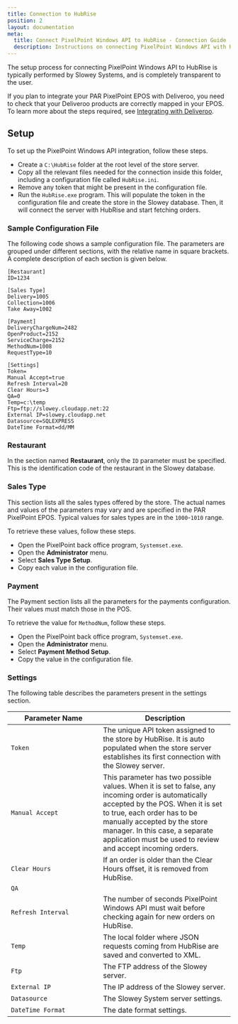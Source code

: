 ```yaml
---
title: Connection to HubRise
position: 2
layout: documentation
meta:
  title: Connect PixelPoint Windows API to HubRise - Connection Guide
  description: Instructions on connecting PixelPoint Windows API with HubRise for your EPOS to work with other apps as a cohesive whole. Synchronise your data.
---
```


The setup process for connecting PixelPoint Windows API to HubRise is typically performed by Slowey Systems, and is completely transparent to the user.

If you plan to integrate your PAR PixelPoint EPOS with Deliveroo, you need to check that your Deliveroo products are correctly mapped in your EPOS. To learn more about the steps required, see [Integrating with Deliveroo](/apps/pixelpoint-windows-api/map-ref-codes/#integrating-with-deliveroo).

## Setup

To set up the PixelPoint Windows API integration, follow these steps.

- Create a `C:\HubRise` folder at the root level of the store server.
- Copy all the relevant files needed for the connection inside this folder, including a configuration file called `HubRise.ini`.
- Remove any token that might be present in the configuration file.
- Run the `HubRise.exe` program. This will populate the token in the configuration file and create the store in the Slowey database. Then, it will connect the server with HubRise and start fetching orders.

### Sample Configuration File

The following code shows a sample configuration file. The parameters are grouped under different sections, with the relative name in square brackets. A complete description of each section is given below.

```
[Restaurant]
ID=1234

[Sales Type]
Delivery=1005
Collection=1006
Take Away=1002

[Payment]
DeliveryChargeNum=2482
OpenProduct=2152
ServiceCharge=2152
MethodNum=1008
RequestType=10

[Settings]
Token=
Manual Accept=true
Refresh Interval=20
Clear Hours=3
QA=0
Temp=c:\temp
Ftp=ftp://slowey.cloudapp.net:22
External IP=slowey.cloudapp.net
Datasource=SQLEXPRESS
DateTime Format=dd/MM
```

### Restaurant

In the section named **Restaurant**, only the `ID` parameter must be specified. This is the identification code of the restaurant in the Slowey database.

### Sales Type

This section lists all the sales types offered by the store. The actual names and values of the parameters may vary and are specified in the PAR PixelPoint EPOS. Typical values for sales types are in the `1000`-`1010` range.

To retrieve these values, follow these steps.

- Open the PixelPoint back office program, `Systemset.exe`.
- Open the **Administrator** menu.
- Select **Sales Type Setup**.
- Copy each value in the configuration file.

[comment]: # 'Get screenshots from John'

### Payment

The Payment section lists all the parameters for the payments configuration. Their values must match those in the POS.

To retrieve the value for `MethodNum`, follow these steps.

- Open the PixelPoint back office program, `Systemset.exe`.
- Open the **Administrator** menu.
- Select **Payment Method Setup**.
- Copy the value in the configuration file.

[comment]: # 'Get screenshots from John'

### Settings

The following table describes the parameters present in the settings section.

| <div style="width:12rem">Parameter Name</div> | Description                                                                                                                                                                                                                                                                                            |
| --------------------------------------------- | ------------------------------------------------------------------------------------------------------------------------------------------------------------------------------------------------------------------------------------------------------------------------------------------------------ |
| `Token`                                       | The unique API token assigned to the store by HubRise. It is auto populated when the store server establishes its first connection with the Slowey server.                                                                                                                                             |
| `Manual Accept`                               | This parameter has two possible values. When it is set to false, any incoming order is automatically accepted by the POS. When it is set to true, each order has to be manually accepted by the store manager. In this case, a separate application must be used to review and accept incoming orders. |
| `Clear Hours`                                 | If an order is older than the Clear Hours offset, it is removed from HubRise.                                                                                                                                                                                                                          |
| `QA`                                          |                                                                                                                                                                                                                                                                                                        |
| `Refresh Interval`                            | The number of seconds PixelPoint Windows API must wait before checking again for new orders on HubRise.                                                                                                                                                                                                |
| `Temp`                                        | The local folder where JSON requests coming from HubRise are saved and converted to XML.                                                                                                                                                                                                               |
| `Ftp`                                         | The FTP address of the Slowey server.                                                                                                                                                                                                                                                                  |
| `External IP`                                 | The IP address of the Slowey server.                                                                                                                                                                                                                                                                   |
| `Datasource`                                  | The Slowey System server settings.                                                                                                                                                                                                                                                                     |
| `DateTime Format`                             | The date format settings.                                                                                                                                                                                                                                                                              |
